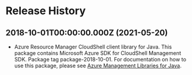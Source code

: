 # Release History

## 2018-10-01T00:00:00.000Z (2021-05-20)

- Azure Resource Manager CloudShell client library for Java. This package contains Microsoft Azure SDK for CloudShell Management SDK.  Package tag package-2018-10-01. For documentation on how to use this package, please see [Azure Management Libraries for Java](https://aka.ms/azsdk/java/mgmt).
